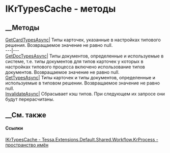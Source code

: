# IKrTypesCache - методы
##  __Методы
[GetCardTypesAsync](M_Tessa_Extensions_Default_Shared_Workflow_KrProcess_IKrTypesCache_GetCardTypesAsync.htm)|
Типы карточек, указанные в настройках типового решения. Возвращаемое значение
не равно null.  
---|---  
[GetDocTypesAsync](M_Tessa_Extensions_Default_Shared_Workflow_KrProcess_IKrTypesCache_GetDocTypesAsync.htm)|
Типы документов, определенные и используемые в системе, т.е. типы документов
для типов карточек у которых в настройках типового процесса включено
использование типов документов. Возвращаемое значение не равно null.  
[GetTypesAsync](M_Tessa_Extensions_Default_Shared_Workflow_KrProcess_IKrTypesCache_GetTypesAsync.htm)|
Типы карточек и типы документов, определенные и используемые в типовом
решении. Возвращаемое значение не равно null.  
[InvalidateAsync](M_Tessa_Extensions_Default_Shared_Workflow_KrProcess_IKrTypesCache_InvalidateAsync.htm)|
Сбрасывает кэш типов. При следующем их запросе они будут перерасчитаны.  
## __См. также
#### Ссылки
[IKrTypesCache -
](T_Tessa_Extensions_Default_Shared_Workflow_KrProcess_IKrTypesCache.htm)
[Tessa.Extensions.Default.Shared.Workflow.KrProcess - пространство
имён](N_Tessa_Extensions_Default_Shared_Workflow_KrProcess.htm)
